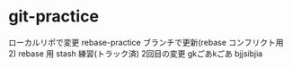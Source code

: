 # git-practice

ローカルリポで変更
rebase-practice ブランチで更新(rebase コンフリクト用 2)
rebase 用
stash 練習(トラック済)
2回目の変更
gkごあkごあ
bjjsibjia

